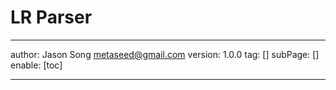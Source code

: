 # LR Parser
---
author: Jason Song <metaseed@gmail.com>
version: 1.0.0
tag: []
subPage: []
enable: [toc]

---

